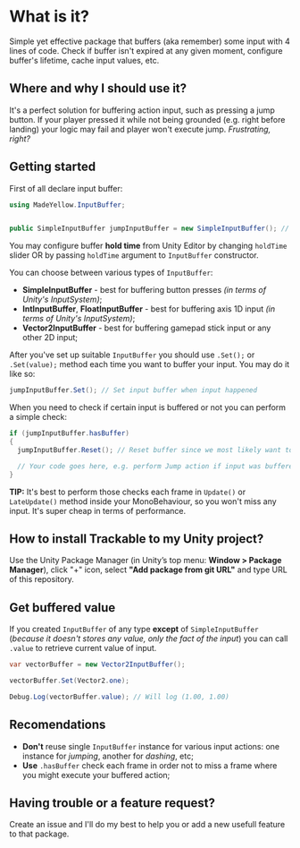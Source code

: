 # What is it?
Simple yet effective package that buffers (aka remember) some input with 4 lines of code. Check if buffer isn't expired at any given moment, configure buffer's lifetime, cache input values, etc.

## Where and why I should use it?

It's a perfect solution for buffering action input, such as pressing a jump button. If your player pressed it while not being grounded (e.g. right before landing) your logic may fail and player won't execute jump. *Frustrating, right?*

## Getting started

First of all declare input buffer:

```csharp
using MadeYellow.InputBuffer;


public SimpleInputBuffer jumpInputBuffer = new SimpleInputBuffer(); // Init input buffer
```

You may configure buffer **hold time** from Unity Editor by changing `holdTime` slider OR by passing `holdTime` argument to `InputBuffer` constructor.

You can choose between various types of `InputBuffer`:

* **SimpleInputBuffer** - best for buffering button presses *(in terms of Unity's InputSystem)*;
* **IntInputBuffer**, **FloatInputBuffer** - best for buffering axis 1D input *(in terms of Unity's InputSystem)*;
* **Vector2InputBuffer** - best for buffering gamepad stick input or any other 2D input;

After you've set up suitable `InputBuffer` you should use `.Set();` or `.Set(value);` method each time you want to buffer your input. You may do it like so:

```csharp
jumpInputBuffer.Set(); // Set input buffer when input happened
```

When you need to check if certain input is buffered or not you can perform a simple check:

```csharp
if (jumpInputBuffer.hasBuffer)
{
  jumpInputBuffer.Reset(); // Reset buffer since we most likely want to perform action required by input only once

  // Your code goes here, e.g. perform Jump action if input was buffered, etc.
}
```

**TIP:** It's best to perform those checks each frame in `Update()` or `LateUpdate()` method inside your MonoBehaviour, so you won't miss any input. It's super cheap in terms of performance.

## How to install Trackable to my Unity project?

Use the Unity Package Manager (in Unity’s top menu: **Window > Package Manager**), click "+" icon, select **"Add package from git URL"** and type URL of this repository.

## Get buffered value

If you created `InputBuffer` of any type **except** of `SimpleInputBuffer` (*because it doesn't stores any value, only the fact of the input*) you can call `.value` to retrieve current value of input.

```csharp
var vectorBuffer = new Vector2InputBuffer();

vectorBuffer.Set(Vector2.one);

Debug.Log(vectorBuffer.value); // Will log (1.00, 1.00)
```

## Recomendations

* **Don't** reuse single `InputBuffer` instance for various input actions: one instance for *jumping*, another for *dashing*, etc;
* **Use** `.hasBuffer` check each frame in order not to miss a frame where you might execute your buffered action;

## Having trouble or a feature request?

Create an issue and I'll do my best to help you or add a new usefull feature to that package.
